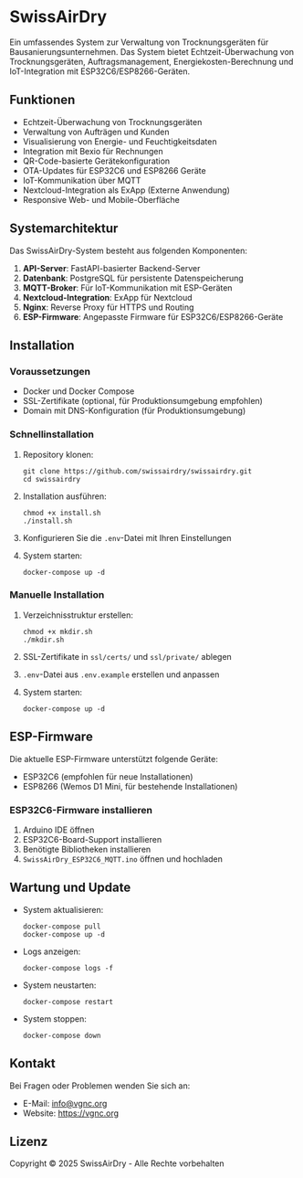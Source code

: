 # SwissAirDry

Ein umfassendes System zur Verwaltung von Trocknungsgeräten für Bausanierungsunternehmen. Das System bietet Echtzeit-Überwachung von Trocknungsgeräten, Auftragsmanagement, Energiekosten-Berechnung und IoT-Integration mit ESP32C6/ESP8266-Geräten.

## Funktionen

- Echtzeit-Überwachung von Trocknungsgeräten
- Verwaltung von Aufträgen und Kunden
- Visualisierung von Energie- und Feuchtigkeitsdaten
- Integration mit Bexio für Rechnungen
- QR-Code-basierte Gerätekonfiguration
- OTA-Updates für ESP32C6 und ESP8266 Geräte
- IoT-Kommunikation über MQTT
- Nextcloud-Integration als ExApp (Externe Anwendung)
- Responsive Web- und Mobile-Oberfläche

## Systemarchitektur

Das SwissAirDry-System besteht aus folgenden Komponenten:

1. **API-Server**: FastAPI-basierter Backend-Server
2. **Datenbank**: PostgreSQL für persistente Datenspeicherung
3. **MQTT-Broker**: Für IoT-Kommunikation mit ESP-Geräten
4. **Nextcloud-Integration**: ExApp für Nextcloud
5. **Nginx**: Reverse Proxy für HTTPS und Routing
6. **ESP-Firmware**: Angepasste Firmware für ESP32C6/ESP8266-Geräte

## Installation

### Voraussetzungen

- Docker und Docker Compose
- SSL-Zertifikate (optional, für Produktionsumgebung empfohlen)
- Domain mit DNS-Konfiguration (für Produktionsumgebung)

### Schnellinstallation

1. Repository klonen:
   ```
   git clone https://github.com/swissairdry/swissairdry.git
   cd swissairdry
   ```

2. Installation ausführen:
   ```
   chmod +x install.sh
   ./install.sh
   ```

3. Konfigurieren Sie die `.env`-Datei mit Ihren Einstellungen

4. System starten:
   ```
   docker-compose up -d
   ```

### Manuelle Installation

1. Verzeichnisstruktur erstellen:
   ```
   chmod +x mkdir.sh
   ./mkdir.sh
   ```

2. SSL-Zertifikate in `ssl/certs/` und `ssl/private/` ablegen

3. `.env`-Datei aus `.env.example` erstellen und anpassen

4. System starten:
   ```
   docker-compose up -d
   ```

## ESP-Firmware

Die aktuelle ESP-Firmware unterstützt folgende Geräte:

- ESP32C6 (empfohlen für neue Installationen)
- ESP8266 (Wemos D1 Mini, für bestehende Installationen)

### ESP32C6-Firmware installieren

1. Arduino IDE öffnen
2. ESP32C6-Board-Support installieren
3. Benötigte Bibliotheken installieren
4. `SwissAirDry_ESP32C6_MQTT.ino` öffnen und hochladen

## Wartung und Update

- System aktualisieren:
  ```
  docker-compose pull
  docker-compose up -d
  ```

- Logs anzeigen:
  ```
  docker-compose logs -f
  ```

- System neustarten:
  ```
  docker-compose restart
  ```

- System stoppen:
  ```
  docker-compose down
  ```

## Kontakt

Bei Fragen oder Problemen wenden Sie sich an:

- E-Mail: info@vgnc.org
- Website: https://vgnc.org

## Lizenz

Copyright © 2025 SwissAirDry - Alle Rechte vorbehalten